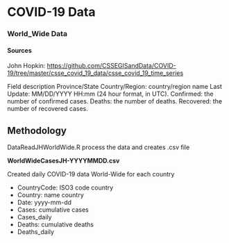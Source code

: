 # COVID-19 Data### World_Wide Data#### Sources John Hopkin: https://github.com/CSSEGISandData/COVID-19/tree/master/csse_covid_19_data/csse_covid_19_time_seriesField description Province/StateCountry/Region: country/region name Last Update: MM/DD/YYYY HH:mm (24 hour format, in UTC).Confirmed: the number of confirmed cases. Deaths: the number of deaths.Recovered: the number of recovered cases.## MethodologyDataReadJHWorldWide.R  process the  data and creates .csv file**WorldWideCasesJH-YYYYMMDD.csv**Created daily COVID-19 data World-Wide for each country- CountryCode: ISO3 code country- Country: name country- Date: yyyy-mm-dd- Cases:  cumulative cases- Cases_daily- Deaths: cumulative deaths- Deaths_daily